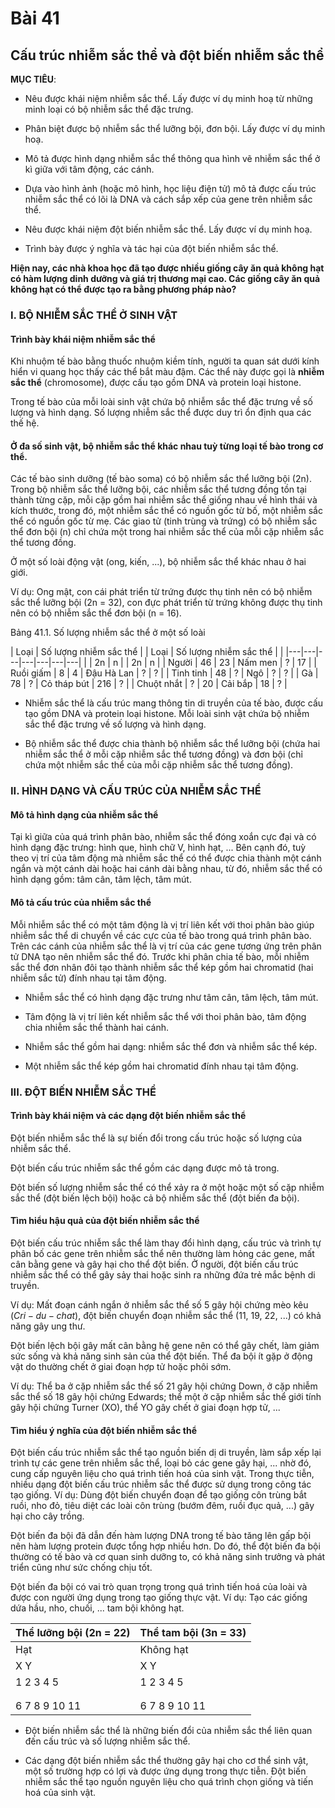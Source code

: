 # Bài 41
## Cấu trúc nhiễm sắc thể và đột biến nhiễm sắc thể

**MỤC TIÊU**:

*   Nêu được khái niệm nhiễm sắc thể. Lấy được ví dụ minh hoạ từ những minh loại có bộ nhiễm sắc thể đặc trưng.

*   Phân biệt được bộ nhiễm sắc thể lưỡng bội, đơn bội. Lấy được ví dụ minh hoạ.

*   Mô tả được hình dạng nhiễm sắc thể thông qua hình vẽ nhiễm sắc thể ở kì giữa với tâm động, các cánh.

*   Dựa vào hình ảnh (hoặc mô hình, học liệu điện tử) mô tả được cấu trúc nhiễm sắc thể có lõi là DNA và cách sắp xếp của gene trên nhiễm sắc thể.

*   Nêu được khái niệm đột biến nhiễm sắc thể. Lấy được ví dụ minh hoạ.

*   Trình bày được ý nghĩa và tác hại của đột biến nhiễm sắc thể.

**Hiện nay, các nhà khoa học đã tạo được nhiều giống cây ăn quả không hạt có hàm lượng dinh dưỡng và giá trị thương mại cao. Các giống cây ăn quả không hạt có thể được tạo ra bằng phương pháp nào?**

### I. BỘ NHIỄM SẮC THỂ Ở SINH VẬT

#### Trình bày khái niệm nhiễm sắc thể

Khi nhuộm tế bào bằng thuốc nhuộm kiềm tính, người ta quan sát dưới kính hiển vi quang học thấy các thể bắt màu đậm. Các thể này được gọi là **nhiễm sắc thể** (chromosome), được cấu tạo gồm DNA và protein loại histone.

Trong tế bào của mỗi loài sinh vật chứa bộ nhiễm sắc thể đặc trưng về số lượng và hình dạng. Số lượng nhiễm sắc thể được duy trì ổn định qua các thế hệ.

#### Ở đa số sinh vật, bộ nhiễm sắc thể khác nhau tuỳ từng loại tế bào trong cơ thể.

Các tế bào sinh dưỡng (tế bào soma) có bộ nhiễm sắc thể lưỡng bội (2n). Trong bộ nhiễm sắc thể lưỡng bội, các nhiễm sắc thể tương đồng tồn tại thành từng cặp, mỗi cặp gồm hai nhiễm sắc thể giống nhau về hình thái và kích thước, trong đó, một nhiễm sắc thể có nguồn gốc từ bố, một nhiễm sắc thể có nguồn gốc từ mẹ. Các giao tử (tinh trùng và trứng) có bộ nhiễm sắc thể đơn bội (n) chỉ chứa một trong hai nhiễm sắc thể của mỗi cặp nhiễm sắc thể tương đồng.

Ở một số loài động vật (ong, kiến, ...), bộ nhiễm sắc thể khác nhau ở hai giới.

Ví dụ: Ong mật, con cái phát triển từ trứng được thụ tinh nên có bộ nhiễm sắc thể lưỡng bội (2n = 32), con đực phát triển từ trứng không được thụ tinh nên có bộ nhiễm sắc thể đơn bội (n = 16).

Bảng 41.1. Số lượng nhiễm sắc thể ở một số loài

| Loại | Số lượng nhiễm sắc thể | | Loại | Số lượng nhiễm sắc thể | |
|---|---|---|---|---|---|---|
| | 2n | n | | 2n | n |
| Người | 46 | 23 | Nấm men | ? | 17 |
| Ruồi giấm | 8 | 4 | Đậu Hà Lan | ? | ? |
| Tinh tinh | 48 | ? | Ngô | ? | ? |
| Gà | 78 | ? | Cỏ tháp bút | 216 | ? |
| Chuột nhắt | ? | 20 | Cải bắp | 18 | ? |

*   Nhiễm sắc thể là cấu trúc mang thông tin di truyền của tế bào, được cấu tạo gồm DNA và protein loại histone. Mỗi loài sinh vật chứa bộ nhiễm sắc thể đặc trưng về số lượng và hình dạng.

*   Bộ nhiễm sắc thể được chia thành bộ nhiễm sắc thể lưỡng bội (chứa hai nhiễm sắc thể ở mỗi cặp nhiễm sắc thể tương đồng) và đơn bội (chỉ chứa một nhiễm sắc thể của mỗi cặp nhiễm sắc thể tương đồng).

### II. HÌNH DẠNG VÀ CẤU TRÚC CỦA NHIỄM SẮC THỂ

#### Mô tả hình dạng của nhiễm sắc thể

Tại kì giữa của quá trình phân bào, nhiễm sắc thể đóng xoắn cực đại và có hình dạng đặc trưng: hình que, hình chữ V, hình hạt, ... Bên cạnh đó, tuỳ theo vị trí của tâm động mà nhiễm sắc thể có thể được chia thành một cánh ngắn và một cánh dài hoặc hai cánh dài bằng nhau, từ đó, nhiễm sắc thể có hình dạng gồm: tâm cân, tâm lệch, tâm mút.

#### Mô tả cấu trúc của nhiễm sắc thể

Mỗi nhiễm sắc thể có một tâm động là vị trí liên kết với thoi phân bào giúp nhiễm sắc thể di chuyển về các cực của tế bào trong quá trình phân bào. Trên các cánh của nhiễm sắc thể là vị trí của các gene tương ứng trên phân tử DNA tạo nên nhiễm sắc thể đó. Trước khi phân chia tế bào, mỗi nhiễm sắc thể đơn nhân đôi tạo thành nhiễm sắc thể kép gồm hai chromatid (hai nhiễm sắc tử) đính nhau tại tâm động.

*   Nhiễm sắc thể có hình dạng đặc trưng như tâm cân, tâm lệch, tâm mút.

*   Tâm động là vị trí liên kết nhiễm sắc thể với thoi phân bào, tâm động chia nhiễm sắc thể thành hai cánh.

*   Nhiễm sắc thể gồm hai dạng: nhiễm sắc thể đơn và nhiễm sắc thể kép.

*   Một nhiễm sắc thể kép gồm hai chromatid đính nhau tại tâm động.

### III. ĐỘT BIẾN NHIỄM SẮC THỂ

#### Trình bày khái niệm và các dạng đột biến nhiễm sắc thể

Đột biến nhiễm sắc thể là sự biến đổi trong cấu trúc hoặc số lượng của nhiễm sắc thể.

Đột biến cấu trúc nhiễm sắc thể gồm các dạng được mô tả trong.

Đột biến số lượng nhiễm sắc thể có thể xảy ra ở một hoặc một số cặp nhiễm sắc thể (đột biến lệch bội) hoặc cả bộ nhiễm sắc thể (đột biến đa bội).

#### Tìm hiểu hậu quả của đột biến nhiễm sắc thể

Đột biến cấu trúc nhiễm sắc thể làm thay đổi hình dạng, cấu trúc và trình tự phân bố các gene trên nhiễm sắc thể nên thường làm hỏng các gene, mất cân bằng gene và gây hại cho thể đột biến. Ở người, đột biến cấu trúc nhiễm sắc thể có thể gây sảy thai hoặc sinh ra những đứa trẻ mắc bệnh di truyền.

Ví dụ: Mất đoạn cánh ngắn ở nhiễm sắc thể số 5 gây hội chứng mèo kêu ($Cri-du-chat$), đột biến chuyển đoạn nhiễm sắc thể (11, 19, 22, ...) có khả năng gây ung thư.

Đột biến lệch bội gây mất cân bằng hệ gene nên có thể gây chết, làm giảm sức sống và khả năng sinh sản của thể đột biến. Thể đa bội ít gặp ở động vật do thường chết ở giai đoạn hợp tử hoặc phôi sớm.

Ví dụ: Thể ba ở cặp nhiễm sắc thể số 21 gây hội chứng Down, ở cặp nhiễm sắc thể số 18 gây hội chứng Edwards; thể một ở cặp nhiễm sắc thể giới tính gây hội chứng Turner (XO), thể YO gây chết ở giai đoạn hợp tử, ...

#### Tìm hiểu ý nghĩa của đột biến nhiễm sắc thể

Đột biến cấu trúc nhiễm sắc thể tạo nguồn biến dị di truyền, làm sắp xếp lại trình tự các gene trên nhiễm sắc thể, loại bỏ các gene gây hại, ... nhờ đó, cung cấp nguyên liệu cho quá trình tiến hoá của sinh vật. Trong thực tiễn, nhiều dạng đột biến cấu trúc nhiễm sắc thể được sử dụng trong công tác tạo giống. Ví dụ: Dùng đột biến chuyển đoạn để tạo giống côn trùng bắt ruồi, nho đỏ, tiêu diệt các loài côn trùng (bướm đêm, ruồi đục quả, ...) gây hại cho cây trồng.

Đột biến đa bội đã dẫn đến hàm lượng DNA trong tế bào tăng lên gấp bội nên hàm lượng protein được tổng hợp nhiều hơn. Do đó, thể đột biến đa bội thường có tế bào và cơ quan sinh dưỡng to, có khả năng sinh trưởng và phát triển cũng như sức chống chịu tốt.

Đột biến đa bội có vai trò quan trọng trong quá trình tiến hoá của loài và được con người ứng dụng trong tạo giống thực vật. Ví dụ: Tạo các giống dứa hầu, nho, chuối, ... tam bội không hạt.

| Thể lưỡng bội (2n = 22) | Thể tam bội (3n = 33) |
|---|---|
| Hạt | Không hạt |
| X Y | X Y |
| 1 2 3 4 5 | 1 2 3 4 5 |
| | |
| | |
| 6 7 8 9 10 11 | 6 7 8 9 10 11 |

*   Đột biến nhiễm sắc thể là những biến đổi của nhiễm sắc thể liên quan đến cấu trúc và số lượng nhiễm sắc thể.

*   Các dạng đột biến nhiễm sắc thể thường gây hại cho cơ thể sinh vật, một số trường hợp có lợi và được ứng dụng trong thực tiễn. Đột biến nhiễm sắc thể tạo nguồn nguyên liệu cho quá trình chọn giống và tiến hoá của sinh vật.
